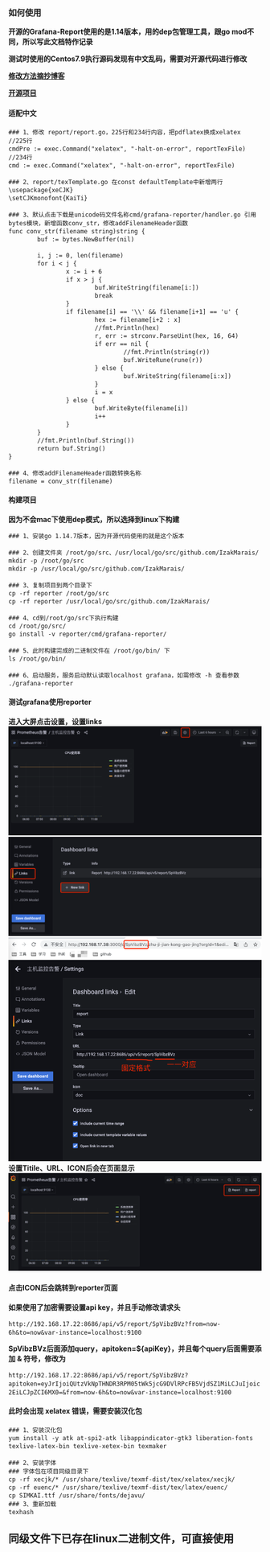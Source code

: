 ### 如何使用
**开源的Grafana-Report使用的是1.14版本，用的dep包管理工具，跟go mod不同，所以写此文档特作记录**

**测试时使用的Centos7.9执行源码发现有中文乱码，需要对开源代码进行修改**

**[修改方法摘抄博客](https://blog.csdn.net/shen12138/article/details/110533428)**

**[开源项目](https://github.com/IzakMarais/reporter)**
#### 适配中文
```
### 1、修改 report/report.go，225行和234行内容，把pdflatex换成xelatex
//225行
cmdPre := exec.Command("xelatex", "-halt-on-error", reportTexFile)
//234行
cmd := exec.Command("xelatex", "-halt-on-error", reportTexFile)

### 2、report/texTemplate.go 在const defaultTemplate中新增两行
\usepackage{xeCJK}
\setCJKmonofont{KaiTi}

### 3、默认点击下载是unicode码文件名称cmd/grafana-reporter/handler.go 引用bytes模块，新增函数conv_str，修改addFilenameHeader函数
func conv_str(filename string)string {
        buf := bytes.NewBuffer(nil)

        i, j := 0, len(filename)
        for i < j {
                x := i + 6
                if x > j {
                        buf.WriteString(filename[i:])
                        break
                }
                if filename[i] == '\\' && filename[i+1] == 'u' {
                        hex := filename[i+2 : x]
                        //fmt.Println(hex)
                        r, err := strconv.ParseUint(hex, 16, 64)
                        if err == nil {
                                //fmt.Println(string(r))
                                buf.WriteRune(rune(r))
                        } else {
                                buf.WriteString(filename[i:x])
                        }
                        i = x
                } else {
                        buf.WriteByte(filename[i])
                        i++
                }
        }
        //fmt.Println(buf.String())
        return buf.String()
}

### 4、修改addFilenameHeader函数转换名称
filename = conv_str(filename)
```

#### 构建项目
**因为不会mac下使用dep模式，所以选择到linux下构建**
```
### 1、安装go 1.14.7版本，因为开源代码使用的就是这个版本

### 2、创建文件夹 /root/go/src、/usr/local/go/src/github.com/IzakMarais/
mkdir -p /root/go/src
mkdir -p /usr/local/go/src/github.com/IzakMarais/

### 3、复制项目到两个目录下
cp -rf reporter /root/go/src
cp -rf reporter /usr/local/go/src/github.com/IzakMarais/

### 4、cd到/root/go/src下执行构建
cd /root/go/src/
go install -v reporter/cmd/grafana-reporter/

### 5、此时构建完成的二进制文件在 /root/go/bin/ 下
ls /root/go/bin/

### 6、启动服务，服务启动默认读取localhost grafana，如需修改 -h 查看参数
./grafana-reporter

```

#### 测试grafana使用reporter
**进入大屏点击设置，设置links**
![avatar](photos/设置按钮.png)
![avatar](photos/设置links.png)
![avatar](photos/设置内容.png)
**设置Titile、URL、ICON后会在页面显示**
![img.png](photos/页面.png)

#### 点击ICON后会跳转到reporter页面
**如果使用了加密需要设置api key，并且手动修改请求头**

`http://192.168.17.22:8686/api/v5/report/SpVibzBVz?from=now-6h&to=now&var-instance=localhost:9100`

**SpVibzBVz后面添加query，apitoken=${apiKey}，并且每个query后面需要添加 & 符号，修改为**

`http://192.168.17.22:8686/api/v5/report/SpVibzBVz?apitoken=eyJrIjoiQUtzVkNpTHNDR3RPM05tWk5jcG9DVlRPcFB5VjdSZ1MiLCJuIjoic2EiLCJpZCI6MX0=&from=now-6h&to=now&var-instance=localhost:9100`

#### 此时会出现 xelatex 错误，需要安装汉化包
```
### 1、安装汉化包
yum install -y atk at-spi2-atk libappindicator-gtk3 liberation-fonts texlive-latex-bin texlive-xetex-bin texmaker

### 2、安装字体
### 字体包在项目同级目录下
cp -rf xecjk/* /usr/share/texlive/texmf-dist/tex/xelatex/xecjk/
cp -rf euenc/* /usr/share/texlive/texmf-dist/tex/latex/euenc/
cp SIMKAI.ttf /usr/share/fonts/dejavu/
### 3、重新加载
texhash
```


## 同级文件下已存在linux二进制文件，可直接使用
